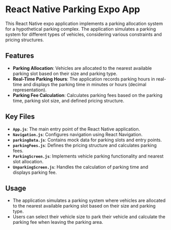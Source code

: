 # React Native Parking Expo App

This React Native expo application implements a parking allocation system for a hypothetical parking complex. The application simulates a parking system for different types of vehicles, considering various constraints and pricing structures.

## Features
- **Parking Allocation**: Vehicles are allocated to the nearest available parking slot based on their size and parking type.
- **Real-Time Parking Hours**: The application records parking hours in real-time and displays the parking time in minutes or hours (decimal representation).
- **Parking Fee Calculation**: Calculates parking fees based on the parking time, parking slot size, and defined pricing structure.

## Key Files
- **`App.js`**: The main entry point of the React Native application.
- **`Navigation.js`**: Configures navigation using React Navigation.
- **`parkingData.js`**: Contains mock data for parking slots and entry points.
- **`parkingFees.js`**: Defines the pricing structure and calculates parking fees.
- **`ParkingScreen.js`**: Implements vehicle parking functionality and nearest slot allocation.
- **`UnparkingScreen.js`**: Handles the calculation of parking time and displays parking fee.

## Usage
- The application simulates a parking system where vehicles are allocated to the nearest available parking slot based on their size and parking type.
- Users can select their vehicle size to park their vehicle and calculate the parking fee when leaving the parking area.
